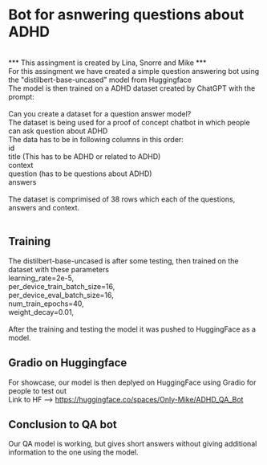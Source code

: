 # Bot for asnwering questions about ADHD <br>
<br>
*** This assingment is created by Lina, Snorre and Mike *** 
<br>
For this assingment we have created a simple question answering bot using the "distilbert-base-uncased" model from Huggingface 
<br>
The model is then trained on a ADHD dataset created by ChatGPT with the prompt: 
<br>
<br>
Can you create a dataset for a question answer model? <br>The dataset is being used for a proof of concept chatbot in which people can ask question about ADHD <br>
The data has to be in following columns in this order: 
<br>
id 
<br>
title (This has to be ADHD or related to ADHD) 
<br>
context 
<br>
question (has to be questions about ADHD) 
<br>
answers 
<br>
<br>
The dataset is comprimised of 38 rows which each of the questions, answers and context.
<br>
<br>

## Training 
The distilbert-base-uncased is after some testing, then trained on the dataset with these parameters
<br>
learning_rate=2e-5, <br>
per_device_train_batch_size=16, <br>
per_device_eval_batch_size=16, <br>
num_train_epochs=40, <br>
weight_decay=0.01, <br>
<br>
After the training and testing the model it was pushed to HuggingFace as a model.

## Gradio on Huggingface
For showcase, our model is then deplyed on HuggingFace using Gradio for people to test out <br>
Link to HF --> https://huggingface.co/spaces/Only-Mike/ADHD_QA_Bot

## Conclusion to QA bot <br>
Our QA model is working, but gives short answers without giving additional information to the one using the model. <br>
<br>

